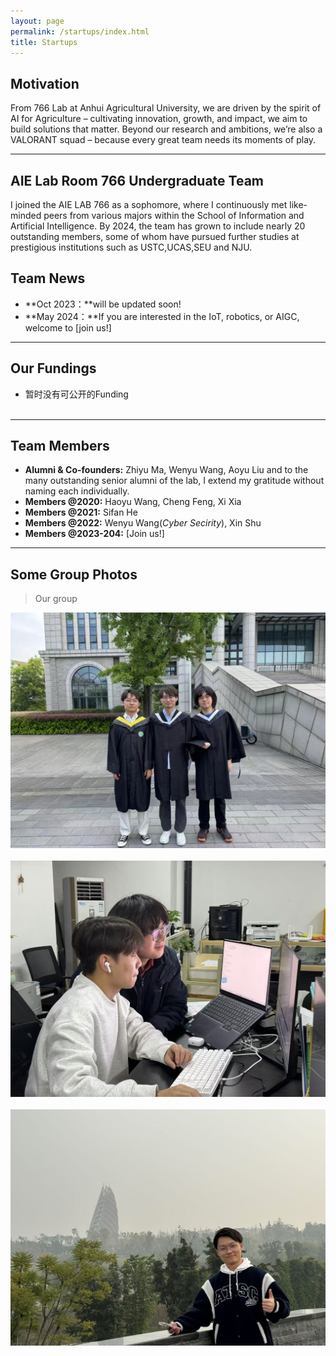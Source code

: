 ```yaml
---
layout: page
permalink: /startups/index.html
title: Startups
---
```


## Motivation

From 766 Lab at Anhui Agricultural University, we are driven by the spirit of AI for Agriculture – cultivating innovation, growth, and impact, we aim to build solutions that matter. Beyond our research and ambitions, we’re also a VALORANT squad – because every great team needs its moments of play.<br>

---

## AIE Lab Room 766 Undergraduate Team

I joined the AIE LAB 766 as a sophomore, where I continuously met like-minded peers from various majors within the School of Information and Artificial Intelligence. By 2024, the team has grown to include nearly 20 outstanding members, some of whom have pursued further studies at prestigious institutions such as USTC,UCAS,SEU and NJU.<br>

## Team News

<!-- - **Jan 2024：**Our team won the Finalist Award (Top 3%) in China International College Students’ Innovation Competition.
- **Sep 2023：**Our work [DefenderIoT](https://fzuiot.site/) has been reported by [Youth of FZU (in Chinese)](https://mp.weixin.qq.com/s/MF2NJQtEHsVwsm8Ym-l7Gg).
- **Aug 2023：**Our team won the Best Technology Award (Top 1%) in National Youth Science Innovation Project Competition.
- **June 2023：**Our team won a national undergraduate research training grant (about $3000). -->
- **Oct 2023：**will be updated soon!
- **May 2024：**If you are interested in the IoT, robotics, or AIGC, welcome to [join us!]<br>

---

## Our Fundings

<!-- - Project: DefenderIoT — Leading the New Generation of Industrial Inspection<br>**Funding $2000** (Grant No. 20230357)<br>China International College Students’ Innovation Competition Award<br>Project Leader & Product Manager (2024)<br><br>
- Project: Industrial Inspection System based on Intelligent IoT and Bionic Quadruped Robot<br>**Funding $3000** (Grant No. 202310386056)<br>China National Undergraduate Innovation and Entrepreneurship Training Program<br>Project Leader & Student Investigator (2023-2024)<br><br>
- Project: Community Monitoring System based on Smart IoT and Inspection Vehicle<br>**Funding $1000** (Grant No. 2023080208)<br>National Youth Science Innovation Project Competition Award<br>Project Leader & Student Investigator (2023)<br><br> -->
- 暂时没有可公开的Funding<br><br>

---

## Team Members

- **Alumni & Co-founders:** Zhiyu Ma, Wenyu Wang, Aoyu Liu and to the many outstanding senior alumni of the lab, I extend my gratitude without naming each individually.
- **Members @2020:** Haoyu Wang, Cheng Feng, Xi Xia
- **Members @2021:** Sifan He
- **Members @2022:** Wenyu Wang(*Cyber Secirity*), Xin Shu
- **Members @2023-204:** [Join us!]<br>

---

## Some Group Photos

> Our group

<div>
<img src="images/teams/3.jpg">
</div>
<br>

<div>
<img src="images/teams/766_1.jpg">
</div>
<br>

<div>
<img src="images/teams/4.jpg">
</div>
<br>
<!-- 
<div>
<img src="https://caihanlin.com/images/teams/teams4.jpg">
</div>
<br> -->
